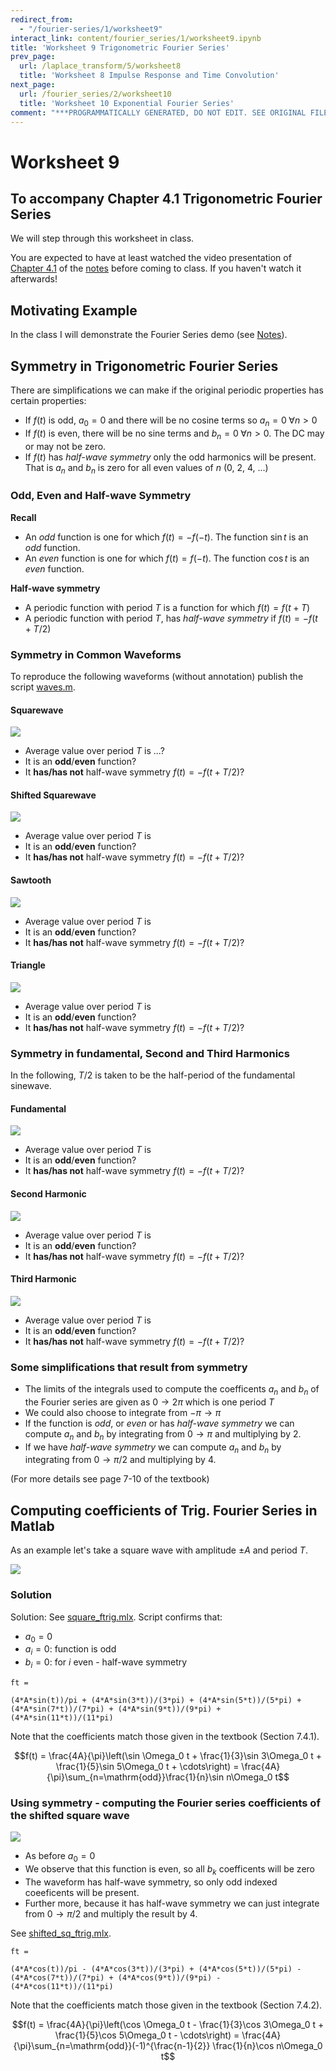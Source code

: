 ```yaml
---
redirect_from:
  - "/fourier-series/1/worksheet9"
interact_link: content/fourier_series/1/worksheet9.ipynb
title: 'Worksheet 9 Trigonometric Fourier Series'
prev_page:
  url: /laplace_transform/5/worksheet8
  title: 'Worksheet 8 Impulse Response and Time Convolution'
next_page:
  url: /fourier_series/2/worksheet10
  title: 'Worksheet 10 Exponential Fourier Series'
comment: "***PROGRAMMATICALLY GENERATED, DO NOT EDIT. SEE ORIGINAL FILES IN /content***"
---
```


# Worksheet 9

## To accompany Chapter 4.1 Trigonometric Fourier Series

We will step through this worksheet in class. 

You are expected to have at least watched the video presentation of [Chapter 4.1](https://cpjobling.github.io/eg-247-textbook/fourier_series/1/trig_fseries) of the [notes](https://cpjobling.github.io/eg-247-textbook) before coming to class. If you haven't watch it afterwards!

## Motivating Example

In the class I will demonstrate the Fourier Series demo (see [Notes](trig_fs)).

## Symmetry in Trigonometric Fourier Series

There are simplifications we can make if the original periodic properties has certain properties:

* If $f(t)$ is odd, $a_0=0$ and there will be no cosine terms so ${a_n} = 0\; \forall n > 0$
* If $f(t)$ is even, there will be no sine terms and ${b_n} = 0\; \forall n > 0$. The DC may or may not be zero.
* If $f(t)$ has *half-wave symmetry* only the odd harmonics will be present. That is $a_n$ and $b_n$ is zero for all even values of $n$ (0, 2, 4, ...)
    

### Odd, Even and Half-wave Symmetry

**Recall**

* An *odd* function is one for which $f(t) = -f(-t)$. The function $\sin t$ is an *odd* function.
* An *even* function is one for which $f(t) = f(-t)$. The function $\cos t$ is an *even* function.

**Half-wave symmetry**

* A periodic function with period $T$ is a function for which $f(t) = f(t + T)$
* A periodic function with period $T$, has *half-wave symmetry* if $f(t) = -f(t + T/2)$

### Symmetry in Common Waveforms

To reproduce the following waveforms (without annotation) publish the script [waves.m](waves.m).

#### Squarewave

<img src="pictures/square.png">

* Average value over period $T$ is ...?
* It is an **odd**/**even** function?
* It **has/has not** half-wave symmetry $f(t)=-f(t+T/2)$?


#### Shifted Squarewave

<img src="pictures/shifted_sq.png">

* Average value over period $T$ is 
* It is an **odd**/**even** function?
* It **has/has not** half-wave symmetry $f(t)=-f(t+T/2)$?

#### Sawtooth

<img src="pictures/sawtooth.png">

* Average value over period $T$ is 
* It is an **odd**/**even** function?
* It **has/has not** half-wave symmetry $f(t)=-f(t+T/2)$?

#### Triangle

<img src="pictures/triangle.png">

* Average value over period $T$ is 
* It is an **odd**/**even** function?
* It **has/has not** half-wave symmetry $f(t)=-f(t+T/2)$?

### Symmetry in fundamental, Second and Third Harmonics

In the following, $T/2$ is taken to be the half-period of the fundamental sinewave.

#### Fundamental

<img src="pictures/fundamental.png">


* Average value over period $T$ is 
* It is an **odd**/**even** function?
* It **has/has not** half-wave symmetry $f(t)=-f(t+T/2)$?

#### Second Harmonic

<img src="pictures/2nd_harm.png">


* Average value over period $T$ is 
* It is an **odd**/**even** function?
* It **has/has not** half-wave symmetry $f(t)=-f(t+T/2)$?

#### Third Harmonic

<img src="pictures/3rd_harm.png">

* Average value over period $T$ is 
* It is an **odd**/**even** function?
* It **has/has not** half-wave symmetry $f(t)=-f(t+T/2)$?

### Some simplifications that result from symmetry

* The limits of the integrals used to compute the coefficents $a_n$ and $b_n$ of the Fourier series are given as $0\to 2\pi$ which is one period $T$
* We could also choose to integrate from $-\pi \to \pi$
* If the function is *odd*, or *even* or has *half-wave symmetry* we can compute $a_n$ and $b_n$ by integrating from $0\to \pi$ and multiplying by 2.
* If we have *half-wave symmetry* we can compute $a_n$ and $b_n$ by integrating from $0\to \pi/2$ and multiplying by 4.

(For more details see page 7-10 of the textbook)

## Computing coefficients of Trig. Fourier Series in Matlab

As an example let's take a square wave with amplitude $\pm A$ and period $T$.

<img src="pictures/square_wave.png">

### Solution

Solution: See [square_ftrig.mlx](square_ftrig.mlx). Script confirms that:

* $a_0 = 0$
* $a_i = 0$: function is odd
* $b_i = 0$: for $i$ even - half-wave symmetry

```
ft =
 
(4*A*sin(t))/pi + (4*A*sin(3*t))/(3*pi) + (4*A*sin(5*t))/(5*pi) + (4*A*sin(7*t))/(7*pi) + (4*A*sin(9*t))/(9*pi) + (4*A*sin(11*t))/(11*pi)
```

Note that the coefficients match those given in the textbook (Section 7.4.1).

$$f(t) = \frac{4A}{\pi}\left(\sin \Omega_0 t + \frac{1}{3}\sin 3\Omega_0 t + \frac{1}{5}\sin 5\Omega_0 t + \cdots\right) = \frac{4A}{\pi}\sum_{n=\mathrm{odd}}\frac{1}{n}\sin n\Omega_0 t$$

### Using symmetry - computing the Fourier series coefficients of the shifted square wave

<img src="pictures/shifted_square_wave.png">

* As before $a_0=0$
* We observe that this function is even, so all $b_k$ coefficents will be zero
* The waveform has half-wave symmetry, so only odd indexed coeeficents will be present.
* Further more, because it has half-wave symmetry we can just integrate from $0 \to \pi/2$ and multiply the result by 4.

See [shifted_sq_ftrig.mlx](shifted_sq_ftrig.mlx).

```
ft =
 
(4*A*cos(t))/pi - (4*A*cos(3*t))/(3*pi) + (4*A*cos(5*t))/(5*pi) - (4*A*cos(7*t))/(7*pi) + (4*A*cos(9*t))/(9*pi) - (4*A*cos(11*t))/(11*pi)
```

Note that the coefficients match those given in the textbook (Section 7.4.2).

$$f(t) = \frac{4A}{\pi}\left(\cos \Omega_0 t - \frac{1}{3}\cos 3\Omega_0 t + \frac{1}{5}\cos 5\Omega_0 t - \cdots\right) = \frac{4A}{\pi}\sum_{n=\mathrm{odd}}(-1)^{\frac{n-1}{2}} \frac{1}{n}\cos n\Omega_0 t$$

